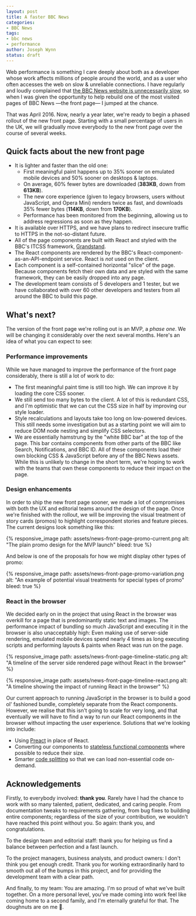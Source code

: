 ```yaml
---
layout: post
title: A faster BBC News
categories:
- BBC News
tags:
- bbc news
- performance
author: Joseph Wynn
status: draft
---
```


Web performance is something I care deeply about both as a developer whose work affects millions of people around the world, and as a user who often accesses the web on slow & unreliable connections. I have regularly and loudly complained that [the BBC News website is unnecessarily slow](/redefining-the-bcc-news-core-experience/), so when I was given the opportunity to help rebuild one of the most visited pages of BBC News —the front page— I jumped at the chance.

That was April 2016. Now, nearly a year later, we're ready to begin a phased rollout of the new front page. Starting with a small percentage of users in the UK, we will gradually move everybody to the new front page over the course of several weeks.

## Quick facts about the new front page

* It is lighter and faster than the old one:
  * First meaningful paint happens up to 35% sooner on emulated mobile devices and 50% sooner on desktops & laptops.
  * On average, 60% fewer bytes are downloaded (**383KB**, down from **613KB**).
  * The new core experience (given to legacy browsers, users without JavaScript, and Opera Mini) renders twice as fast, and downloads 35% fewer bytes (**114KB**, down from **170KB**).
  * Performance has been monitored from the beginning, allowing us to address regressions as soon as they happen.
* It is available over HTTPS, and we have plans to redirect insecure traffic to HTTPS in the not-so-distant future.
* All of the page components are built with React and styled with the BBC's ITCSS framework, [Grandstand](https://medium.com/@shaunbent/css-at-bbc-sport-part-1-bab546184e66).
* The React components are rendered by the BBC's React-component-as-an-API-endpoint service. React is _not_ used on the client.
* Each component is a self-contained horizontal "slice" of the page. Because components fetch their own data and are styled with the same framework, they can be easily dropped into any page.
* The development team consists of 5 developers and 1 tester, but we have collaborated with over 60 other developers and testers from all around the BBC to build this page.

## What's next?

The version of the front page we're rolling out is an MVP, a _phase one_. We will be changing it considerably over the next several months. Here's an idea of what you can expect to see:<!--more-->

### Performance improvements

While we have managed to improve the performance of the front page considerably, there is still a lot of work to do:

* The first meaningful paint time is still too high. We can improve it by loading the core CSS sooner.
* We still send too many bytes to the client. A lot of this is redundant CSS, and I'm optimistic that we can cut the CSS size in half by improving our style loader.
* Style recalculations and layouts take too long on low-powered devices. This still needs some investigation but as a starting point we will aim to reduce DOM node nesting and simplify CSS selectors.
* We are essentially hamstrung by the "white BBC bar" at the top of the page. This bar contains components from other parts of the BBC like Search, Notifications, and BBC ID. All of these components load their own blocking CSS & JavaScript before any of the BBC News assets. While this is unlikely to change in the short term, we're hoping to work with the teams that own these components to reduce their impact on the page.

### Design enhancements

In order to ship the new front page sooner, we made a lot of compromises with both the UX and editorial teams around the design of the page. Once we're finished with the rollout, we will be improving the visual treatment of story cards (promos) to highlight correspondent stories and feature pieces. The current designs look something like this:

{% responsive_image path: assets/news-front-page-promo-current.png alt: "The plain promo design for the MVP launch" bleed: true %}

And below is one of the proposals for how we might display other types of promo:

{% responsive_image path: assets/news-front-page-promo-variation.png alt: "An example of potential visual treatments for special types of promo" bleed: true %}

### React in the browser

We decided early on in the project that using React in the browser was overkill for a page that is predominantly static text and images. The performance impact of bundling so much JavaScript and executing it in the browser is also unacceptably high: Even making use of server-side rendering, emulated mobile devices spend nearly 4 times as long executing scripts and performing layouts & paints when React was run on the page.

{% responsive_image path: assets/news-front-page-timeline-static.png alt: "A timeline of the server side rendered page without React in the browser" %}

{% responsive_image path: assets/news-front-page-timeline-react.png alt: "A timeline showing the impact of running React in the browser" %}

Our current approach to running JavaScript in the browser is to build a good ol' fashioned bundle, completely separate from the React components. However, we realise that this isn't going to scale for very long, and that eventually we will have to find a way to run our React components in the browser without impacting the user experience. Solutions that we're looking into include:

* Using [Preact](https://preactjs.com/) in place of React.
* Converting our components to [stateless functional components](https://preactjs.com/guide/types-of-components#stateless-functional-components) where possible to reduce their size.
* Smarter [code splitting](https://webpack.js.org/guides/code-splitting/) so that we can load non-essential code on-demand.

## Acknowledgements

Firstly, to everybody involved: **thank you**. Rarely have I had the chance to work with so many talented, patient, dedicated, and caring people. From documentation tweaks to requirements gathering, from bug fixes to building entire components; regardless of the size of your contribution, we wouldn't have reached this point without you. So again: thank you, and congratulations.

To the design team and editorial staff: thank you for helping us find a balance between perfection and a fast launch.

To the project managers, business analysts, and product owners: I don't think you get enough credit. Thank you for working extraordinarily hard to smooth out all of the bumps in this project, and for providing the development team with a clear path.

And finally, to my team: You are amazing. I'm so proud of what we've built together. On a more personal level, you've made coming into work feel like coming home to a second family, and I'm eternally grateful for that. The doughnuts are on me 💜.
